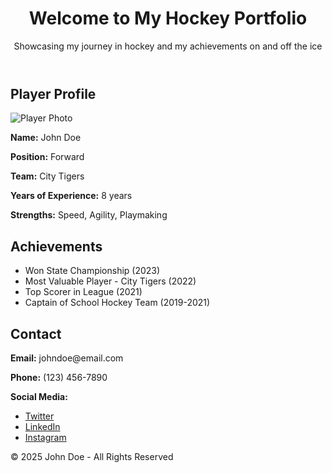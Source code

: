 <!DOCTYPE html>
<html lang="en">

<header>
        <h1>Welcome to My Hockey Portfolio</h1>
        <p>Showcasing my journey in hockey and my achievements on and off the ice</p>
    </header>

  <div class="container">
        <!-- Profile Section -->
        <section class="profile">
            <h2 class="section-title">Player Profile</h2>
            <img src="player-photo.jpg" alt="Player Photo"> <!-- Replace with your photo -->
            <p><strong>Name:</strong> John Doe</p>
            <p><strong>Position:</strong> Forward</p>
            <p><strong>Team:</strong> City Tigers</p>
            <p><strong>Years of Experience:</strong> 8 years</p>
            <p><strong>Strengths:</strong> Speed, Agility, Playmaking</p>
        </section>
    <!-- Achievements Section -->
        <section class="achievements">
            <h2 class="section-title">Achievements</h2>
            <ul>
                <li>Won State Championship (2023)</li>
                <li>Most Valuable Player - City Tigers (2022)</li>
                <li>Top Scorer in League (2021)</li>
                <li>Captain of School Hockey Team (2019-2021)</li>
            </ul>
        </section>
<!-- Contact Section -->
        <section class="contact">
            <h2 class="section-title">Contact</h2>
            <p><strong>Email:</strong> johndoe@email.com</p>
            <p><strong>Phone:</strong> (123) 456-7890</p>
            <p><strong>Social Media:</strong></p>
            <ul>
                <li><a href="https://twitter.com/johndoe" target="_blank">Twitter</a></li>
                <li><a href="https://linkedin.com/in/johndoe" target="_blank">LinkedIn</a></li>
                <li><a href="https://instagram.com/johndoe" target="_blank">Instagram</a></li>
            </ul>
        </section>
    </div>

  <footer>
        <p>&copy; 2025 John Doe - All Rights Reserved</p>
    </footer>
</body>
</html>
